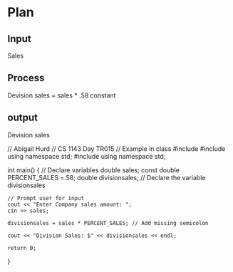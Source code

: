 # Plan

## Input 
Sales

## Process
Devision sales = sales * .58 constant

## output 
Devision sales

// Abigail Hurd
// CS 1143 Day TR015
// Example in class 
#include #include using namespace std;
#include<iostream>
using namespace std;

int main()
{
	// Declare variables
	double sales;
	const double PERCENT_SALES =.58;
	double divisionsales; // Declare the variable divisionsales

	// Prompt user for input
	cout << "Enter Company sales amount: ";
	cin >> sales;

	divisionsales = sales * PERCENT_SALES; // Add missing semicolon

	cout << "Division Sales: $" << divisionsales << endl;
	
	return 0;
}
